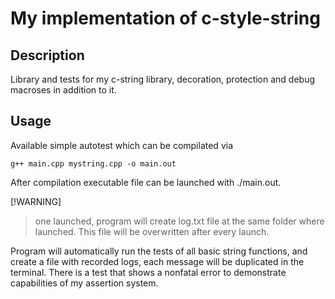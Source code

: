 # My implementation of c-style-string
## Description
Library and tests for my c-string library, decoration, protection and debug macroses in addition to it.

## Usage
Available simple autotest which can be compilated via
```
g++ main.cpp mystring.cpp -o main.out
```
After compilation executable file can be launched with ./main.out.


[!WARNING]
> one launched, program will create log.txt file at the same folder where launched. This file will be overwritten after every launch.

Program will automatically run the tests of all basic string functions, and create a file with recorded logs, each message will be duplicated in the terminal. There is a test that shows a nonfatal error to demonstrate capabilities of my assertion system.